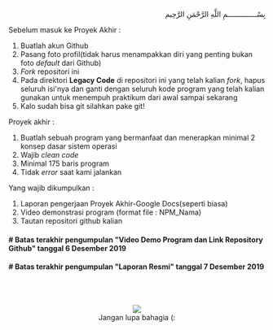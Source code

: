 <p align=right>
بِسْــــــــــــــمِ اللَّهِ الرَّحْمَنِ الرَّحِيم 
</p>

Sebelum masuk ke Proyek Akhir :
1. Buatlah akun Github
2. Pasang foto profil(tidak harus menampakkan diri yang penting bukan foto <i>default</i> dari Github)
3. <i>Fork</i> repositori ini
4. Pada direktori <b>Legacy Code</b> di repositori ini yang telah kalian <i>fork</i>, hapus seluruh isi'nya dan ganti dengan seluruh kode program yang telah kalian gunakan untuk menempuh praktikum dari awal sampai sekarang
5. Kalo sudah bisa git silahkan pake git!

Proyek akhir :
1. Buatlah sebuah program yang bermanfaat dan menerapkan minimal 2 konsep dasar sistem operasi
2. Wajib <i>clean code</i>
3. Minimal 175 baris program
4. Tidak <i>error</i> saat kami jalankan

Yang wajib dikumpulkan :
1. Laporan pengerjaan Proyek Akhir-Google Docs(seperti biasa)
2. Video demonstrasi program (format file : NPM_Nama)
3. Tautan repositori github kalian

#### <b> # Batas terakhir pengumpulan "Video Demo Program dan Link Repository Github" tanggal </b> 6 Desember 2019

#### <b> # Batas terakhir pengumpulan "Laporan Resmi" tanggal </b> 7 Desember 2019

<br>
<br>

<p align=center>
  <img src="https://images.says.com/uploads/story_source/source_image/549127/3bbb.jpg"><br>
  Jangan lupa bahagia (:
</p>
